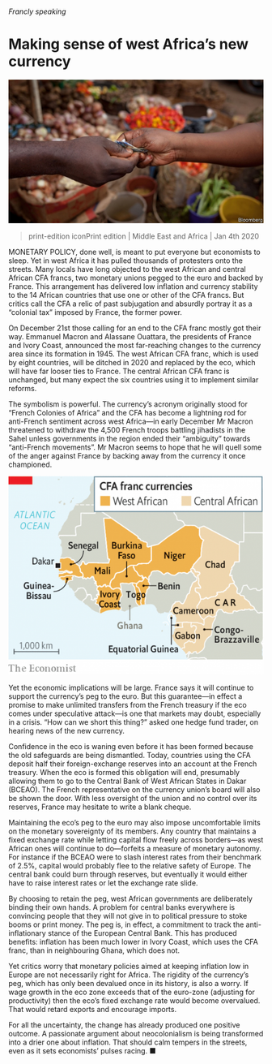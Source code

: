 ###### Francly speaking

# Making sense of west Africa’s new currency 

![image](images/20200104_MAP501.jpg) 

> print-edition iconPrint edition | Middle East and Africa | Jan 4th 2020 

MONETARY POLICY, done well, is meant to put everyone but economists to sleep. Yet in west Africa it has pulled thousands of protesters onto the streets. Many locals have long objected to the west African and central African CFA francs, two monetary unions pegged to the euro and backed by France. This arrangement has delivered low inflation and currency stability to the 14 African countries that use one or other of the CFA francs. But critics call the CFA a relic of past subjugation and absurdly portray it as a “colonial tax” imposed by France, the former power. 

On December 21st those calling for an end to the CFA franc mostly got their way. Emmanuel Macron and Alassane Ouattara, the presidents of France and Ivory Coast, announced the most far-reaching changes to the currency area since its formation in 1945. The west African CFA franc, which is used by eight countries, will be ditched in 2020 and replaced by the eco, which will have far looser ties to France. The central African CFA franc is unchanged, but many expect the six countries using it to implement similar reforms. 

The symbolism is powerful. The currency’s acronym originally stood for “French Colonies of Africa” and the CFA has become a lightning rod for anti-French sentiment across west Africa—in early December Mr Macron threatened to withdraw the 4,500 French troops battling jihadists in the Sahel unless governments in the region ended their “ambiguity” towards “anti-French movements”. Mr Macron seems to hope that he will quell some of the anger against France by backing away from the currency it once championed. 

![image](images/20200104_MAM907.png) 

Yet the economic implications will be large. France says it will continue to support the currency’s peg to the euro. But this guarantee—in effect a promise to make unlimited transfers from the French treasury if the eco comes under speculative attack—is one that markets may doubt, especially in a crisis. “How can we short this thing?” asked one hedge fund trader, on hearing news of the new currency. 

Confidence in the eco is waning even before it has been formed because the old safeguards are being dismantled. Today, countries using the CFA deposit half their foreign-exchange reserves into an account at the French treasury. When the eco is formed this obligation will end, presumably allowing them to go to the Central Bank of West African States in Dakar (BCEAO). The French representative on the currency union’s board will also be shown the door. With less oversight of the union and no control over its reserves, France may hesitate to write a blank cheque. 

Maintaining the eco’s peg to the euro may also impose uncomfortable limits on the monetary sovereignty of its members. Any country that maintains a fixed exchange rate while letting capital flow freely across borders—as west African ones will continue to do—forfeits a measure of monetary autonomy. For instance if the BCEAO were to slash interest rates from their benchmark of 2.5%, capital would probably flee to the relative safety of Europe. The central bank could burn through reserves, but eventually it would either have to raise interest rates or let the exchange rate slide. 

By choosing to retain the peg, west African governments are deliberately binding their own hands. A problem for central banks everywhere is convincing people that they will not give in to political pressure to stoke booms or print money. The peg is, in effect, a commitment to track the anti-inflationary stance of the European Central Bank. This has produced benefits: inflation has been much lower in Ivory Coast, which uses the CFA franc, than in neighbouring Ghana, which does not. 

Yet critics worry that monetary policies aimed at keeping inflation low in Europe are not necessarily right for Africa. The rigidity of the currency’s peg, which has only been devalued once in its history, is also a worry. If wage growth in the eco zone exceeds that of the euro-zone (adjusting for productivity) then the eco’s fixed exchange rate would become overvalued. That would retard exports and encourage imports. 

For all the uncertainty, the change has already produced one positive outcome. A passionate argument about neocolonialism is being transformed into a drier one about inflation. That should calm tempers in the streets, even as it sets economists’ pulses racing. ■ 

